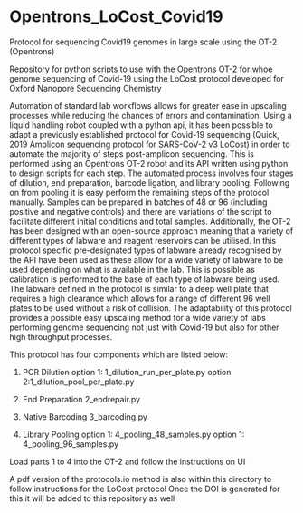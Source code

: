 # Opentrons_LoCost_Covid19
Protocol for sequencing Covid19 genomes in large scale using the OT-2 (Opentrons)

Repository for python scripts to use with the Opentrons OT-2 for whoe genome sequencing of Covid-19 using the LoCost protocol developed for Oxford Nanopore Sequencing Chemistry

Automation of standard lab workflows allows for greater ease in upscaling processes while reducing the chances of errors and contamination. Using a liquid handling robot coupled with a python api, it has been possible to adapt a previously established protocol for Covid-19 sequencing (Quick, 2019 Amplicon sequencing protocol for SARS-CoV-2 v3 LoCost) in order to automate the majority of steps post-amplicon sequencing. This is performed using an Opentrons OT-2 robot and its API written using python to design scripts for each step. The automated process involves four stages of dilution, end preparation, barcode ligation, and library pooling. Following on from pooling it is easy perform the remaining steps of the protocol manually. Samples can be prepared in batches of 48 or 96 (including positive and negative controls) and there are variations of the script to facilitate different initial conditions and total samples. Additionally, the OT-2 has been designed with an open-source approach meaning that a variety of different types of labware and reagent reservoirs can be utilised. In this protocol specific pre-designated types of labware already recognised by the API have been used as these allow for a wide variety of labware to be used depending on what is available in the lab. This is possible as calibration is performed to the base of each type of labware being used. The labware defined in the protocol is similar to a deep well plate that requires a high clearance which allows for a range of different 96 well plates to be used without a risk of collision. The adaptability of this protocol provides a possible easy upscaling method for a wide variety of labs performing genome sequencing not just with Covid-19 but also for other high throughput processes.

This protocol has four components which are listed below:

1. PCR Dilution        option 1:  1_dilution_run_per_plate.py   option 2:1_dilution_pool_per_plate.py
 
2. End Preparation                2_endrepair.py
 
3. Native Barcoding               3_barcoding.py
 
4. Library Pooling     option 1:  4_pooling_48_samples.py      option 1: 4_pooling_96_samples.py
 
Load parts 1 to 4 into the OT-2 and follow the instructions on UI 

A pdf version of the protocols.io method is also within this directory to follow instructions for the LoCost protocol
Once the DOI is generated for this it will be added to this repository as well
